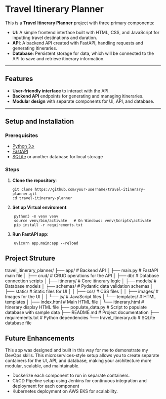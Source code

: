 # Travel Itinerary Planner

This is a **Travel Itinerary Planner** project with three primary components:
- **UI**: A simple frontend interface built with HTML, CSS, and JavaScript for inputting travel destinations and duration.
- **API**: A backend API created with FastAPI, handling requests and generating itineraries.
- **Database**: Persistent storage for data, which will be connected to the API to save and retrieve itinerary information.

---

## Features
- **User-friendly interface** to interact with the API.
- **Backend API** endpoints for generating and managing itineraries.
- **Modular design** with separate components for UI, API, and database.

---

## Setup and Installation

### Prerequisites
- [Python 3.x](https://www.python.org/downloads/)
- [FastAPI](https://fastapi.tiangolo.com/)
- [SQLite](https://www.sqlite.org/index.html) or another database for local storage

### Steps

1. **Clone the repository**:
   ```
   git clone https://github.com/your-username/travel-itinerary-planner.git
   cd travel-itinerary-planner
   ```

2. **Set up Virtual enviroment**:
```
    python3 -m venv venv
    source venv/bin/activate   # On Windows: venv\Scripts\activate
    pip install -r requirements.txt
```
3. **Run FastAPI app**:
```
    uvicorn app.main:app --reload
```
## Project Struture

travel_itinerary_planner/
├── app/                      # Backend API
│   ├── main.py               # FastAPI main file
│   ├── crud/                 # CRUD operations for the API
│   ├── db/                   # Database connection scripts
│   ├── itinerary/            # Core itinerary logic
│   ├── models/               # Database models
│   ├── schemas/              # Pydantic data validation schemas
│   ├── static/               # Static files for UI
│   │   ├── css/              # CSS files
│   │   ├── images/           # Images for the UI
│   │   └── js/               # JavaScript files
│   └── templates/            # HTML templates
│       ├── index.html        # Main HTML file
│       └── itinerary.html    # Itinerary display HTML file
├── populate_data.py          # Script to populate database with sample data
├── README.md                 # Project documentation
├── requirements.txt          # Python dependencies
└── travel_itinerary.db       # SQLite database file


## Future Enhancements

This app was designed and built in this way for me to demonstrate my DevOps skills. This microservices-style setup allows you to create separate containers for the UI, API, and database, making your architecture more modular, scalable, and maintainable.

- Dockerize each component to run in separate containers.
- CI/CD Pipeline setup using Jenkins for continuous integration and deployment for each component
- Kubernetes deployment on AWS EKS for scalability.